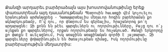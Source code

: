 
Քանզի արդարեւ բարձրաձայն այս
խոստովանութիւնը երեք փառատրեան այդ
դաւանութեան`
Պետրոսին հաւատքի վէմ կոչուելու երանութեան
արժանացրեց -
Դատապարտեալիս մեղաւոր հոգին բարեհրաման
քո ակնարկութեամբ,
Ո՜վ դու, որ փնտրում ես գերեալիս, հրաշանորոգ
թո՛ղ արդարացնե:
Զի քոնն են թէեւ պարգեւներն ու
ողորմութիւնները,
Բայց դու ո՛չ այնքան քո պարգեւներով, որքան
ողորմութեամբ ես հռչակուած.
Քանզի երկրորդը քո փառքն է աւելացնում,
Իսկ առաջինն առաքինական գործի է յայտարար.
Զի պարգեւները փոխարինութիւն են
ծառայութեան դիմաց,
Իսկ ողորմութիւնը` բարերարութիւն մեղաւորիս:

